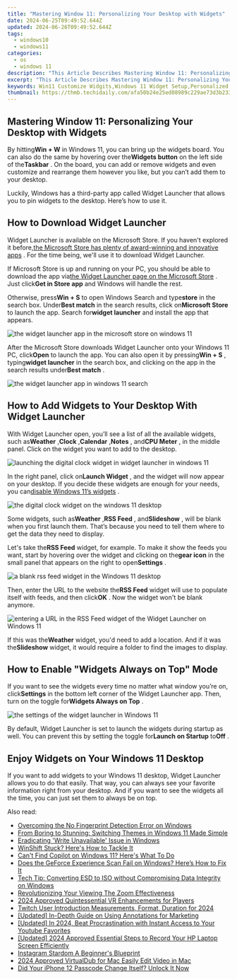 ```yaml
---
title: "Mastering Window 11: Personalizing Your Desktop with Widgets"
date: 2024-06-25T09:49:52.644Z
updated: 2024-06-26T09:49:52.644Z
tags:
  - windows10
  - windows11
categories:
  - os
  - windows 11
description: "This Article Describes Mastering Window 11: Personalizing Your Desktop with Widgets"
excerpt: "This Article Describes Mastering Window 11: Personalizing Your Desktop with Widgets"
keywords: Win11 Customize Widgits,Windows 11 Widget Setup,Personalized Desk Widgets,Window 11 Layout Tools,Custom Desktop Widgets,Enhance Win11 Interface,Optimizing Win11 Widget Panel
thumbnail: https://thmb.techidaily.com/afa50b24e25ed08989c229ae73d3b233da6ab60b7cf21c80e9cb56c9f6856e1f.jpg
---
```


## Mastering Window 11: Personalizing Your Desktop with Widgets

 By hitting**Win + W** in Windows 11, you can bring up the widgets board. You can also do the same by hovering over the**Widgets button** on the left side of the**Taskbar** . On the board, you can add or remove widgets and even customize and rearrange them however you like, but you can’t add them to your desktop.

 Luckily, Windows has a third-party app called Widget Launcher that allows you to pin widgets to the desktop. Here’s how to use it.

## How to Download Widget Launcher

 Widget Launcher is available on the Microsoft Store. If you haven't explored it before,[the Microsoft Store has plenty of award-winning and innovative apps](https://www.makeuseof.com/microsoft-store-award-winning-apps-customize/) . For the time being, we'll use it to download Widget Launcher.

 If Microsoft Store is up and running on your PC, you should be able to download the app via[the Widget Launcher page on the Microsoft Store](https://apps.microsoft.com/store/detail/widget-launcher/9WZDNCRDQFBT?hl=en-gb&gl=gb&rtc=1) . Just click**Get in Store app** and Windows will handle the rest.

 Otherwise, press**Win + S** to open Windows Search and type**store** in the search box. Under**Best match** in the search results, click on**Microsoft Store** to launch the app. Search for**widget launcher** and install the app that appears.

![the widget launcher app in the microsoft store on windows 11](https://static1.makeuseofimages.com/wordpress/wp-content/uploads/2022/05/ms-store-widget-launcher.jpg)

 After the Microsoft Store downloads Widget Launcher onto your Windows 11 PC, click**Open** to launch the app. You can also open it by pressing**Win + S** , typing**widget launcher** in the search box, and clicking on the app in the search results under**Best match** .

![the widget launcher app in windows 11 search](https://static1.makeuseofimages.com/wordpress/wp-content/uploads/2022/05/widget-launcher-windows-11-search.jpg)

## How to Add Widgets to Your Desktop With Widget Launcher

 With Widget Launcher open, you’ll see a list of all the available widgets, such as**Weather** ,**Clock** ,**Calendar** ,**Notes** , and**CPU Meter** , in the middle panel. Click on the widget you want to add to the desktop.

![launching the digital clock widget in widget launcher in windows 11](https://static1.makeuseofimages.com/wordpress/wp-content/uploads/2022/05/widget-launcher-windows-11-lauching-digital-clock.jpg)

 In the right panel, click on**Launch Widget** , and the widget will now appear on your desktop. If you decide these widgets are enough for your needs, you can[disable Windows 11’s widgets](https://www.makeuseof.com/windows-11-disable-widgets/) .

![the digital clock widget on the windows 11 desktop](https://static1.makeuseofimages.com/wordpress/wp-content/uploads/2022/05/digital-clock-widget-windows-11-desktop.jpg)

 Some widgets, such as**Weather** ,**RSS Feed** , and**Slideshow** , will be blank when you first launch them. That’s because you need to tell them where to get the data they need to display.

 Let's take the**RSS Feed** widget, for example. To make it show the feeds you want, start by hovering over the widget and clicking on the**gear icon** in the small panel that appears on the right to open**Settings** .

![a blank rss feed widget in the Windows 11 desktop](https://static1.makeuseofimages.com/wordpress/wp-content/uploads/2022/05/rss-fee-widget-windows-11-no-data.jpg)

 Then, enter the URL to the website the**RSS Feed** widget will use to populate itself with feeds, and then click**OK** . Now the widget won't be blank anymore.

![entering a URL in the RSS Feed widget of the Widget Launcher on Windows 11](https://static1.makeuseofimages.com/wordpress/wp-content/uploads/2023/01/url-rss-feed-widget-launcher-windows-11.jpg)

 If this was the**Weather** widget, you'd need to add a location. And if it was the**Slideshow** widget, it would require a folder to find the images to display.

## How to Enable "Widgets Always on Top" Mode

 If you want to see the widgets every time no matter what window you’re on, click**Settings** in the bottom left corner of the Widget Launcher app. Then, turn on the toggle for**Widgets Always on Top** .

![the settings of the widget launcher in Windows 11](https://static1.makeuseofimages.com/wordpress/wp-content/uploads/2022/05/widget-launcher-settings-always-top.jpg)

 By default, Widget Launcher is set to launch the widgets during startup as well. You can prevent this by setting the toggle for**Launch on Startup** to**Off** .

## Enjoy Widgets on Your Windows 11 Desktop

 If you want to add widgets to your Windows 11 desktop, Widget Launcher allows you to do that easily. That way, you can always see your favorite information right from your desktop. And if you want to see the widgets all the time, you can just set them to always be on top.


<ins class="adsbygoogle"
     style="display:block"
     data-ad-format="autorelaxed"
     data-ad-client="ca-pub-7571918770474297"
     data-ad-slot="1223367746"></ins>



<ins class="adsbygoogle"
     style="display:block"
     data-ad-client="ca-pub-7571918770474297"
     data-ad-slot="8358498916"
     data-ad-format="auto"
     data-full-width-responsive="true"></ins>

<span class="atpl-alsoreadstyle">Also read:</span>
<div><ul>
<li><a href="https://win11.techidaily.com/overcoming-the-no-fingerprint-detection-error-on-windows/"><u>Overcoming the No Fingerprint Detection Error on Windows</u></a></li>
<li><a href="https://win11.techidaily.com/from-boring-to-stunning-switching-themes-in-windows-11-made-simple/"><u>From Boring to Stunning: Switching Themes in Windows 11 Made Simple</u></a></li>
<li><a href="https://win11.techidaily.com/eradicating-write-unavailable-issue-in-windows/"><u>Eradicating 'Write Unavailable' Issue in Windows</u></a></li>
<li><a href="https://win11.techidaily.com/1719350994094-winshift-stuck-heres-how-to-tackle-it/"><u>WinShift Stuck? Here's How to Tackle It</u></a></li>
<li><a href="https://win11.techidaily.com/cant-find-copilot-on-windows-11-heres-what-to-do/"><u>Can't Find Copilot on Windows 11? Here's What To Do</u></a></li>
<li><a href="https://win11.techidaily.com/does-the-geforce-experience-scan-fail-on-windows-heres-how-to-fix-it/"><u>Does the GeForce Experience Scan Fail on Windows? Here’s How to Fix It</u></a></li>
<li><a href="https://win11.techidaily.com/tech-tip-converting-esd-to-iso-without-compromising-data-integrity-on-windows/"><u>Tech Tip: Converting ESD to ISO without Compromising Data Integrity on Windows</u></a></li>
<li><a href="https://extra-tips.techidaily.com/revolutionizing-your-viewing-the-zoom-effectiveness/"><u>Revolutionizing Your Viewing  The Zoom Effectiveness</u></a></li>
<li><a href="https://extra-approaches.techidaily.com/2024-approved-quintessential-vr-enhancements-for-players/"><u>2024 Approved  Quintessential VR Enhancements for Players</u></a></li>
<li><a href="https://facebook-video-recording.techidaily.com/twitch-user-introduction-measurements-format-duration-for-2024/"><u>Twitch User Introduction  Measurements, Format, Duration for 2024</u></a></li>
<li><a href="https://facebook-video-share.techidaily.com/updated-in-depth-guide-on-using-annotations-for-marketing/"><u>[Updated] In-Depth Guide on Using Annotations for Marketing</u></a></li>
<li><a href="https://facebook-record-videos.techidaily.com/updated-in-2024-beat-procrastination-with-instant-access-to-your-youtube-favorites/"><u>[Updated] In 2024, Beat Procrastination with Instant Access to Your Youtube Favorites</u></a></li>
<li><a href="https://digital-screen-recording.techidaily.com/updated-2024-approved-essential-steps-to-record-your-hp-laptop-screen-efficiently/"><u>[Updated] 2024 Approved  Essential Steps to Record Your HP Laptop Screen Efficiently</u></a></li>
<li><a href="https://instagram-video-recordings.techidaily.com/instagram-stardom-a-beginners-blueprint/"><u>Instagram Stardom  A Beginner's Blueprint</u></a></li>
<li><a href="https://smart-video-creator.techidaily.com/2024-approved-virtualdub-for-mac-easily-edit-video-in-mac/"><u>2024 Approved VirtualDub for Mac Easily Edit Video in Mac</u></a></li>
<li><a href="https://ios-unlock.techidaily.com/did-your-iphone-12-passcode-change-itself-unlock-it-now-by-drfone-ios/"><u>Did Your iPhone 12 Passcode Change Itself? Unlock It Now</u></a></li>
</ul></div>
